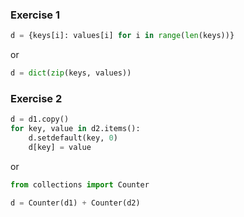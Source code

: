 ### Exercise 1

```py
d = {keys[i]: values[i] for i in range(len(keys))}
```

or

```py
d = dict(zip(keys, values))
```

### Exercise 2

```py
d = d1.copy()
for key, value in d2.items():
    d.setdefault(key, 0)
    d[key] = value
```

or

```py
from collections import Counter

d = Counter(d1) + Counter(d2)
```
